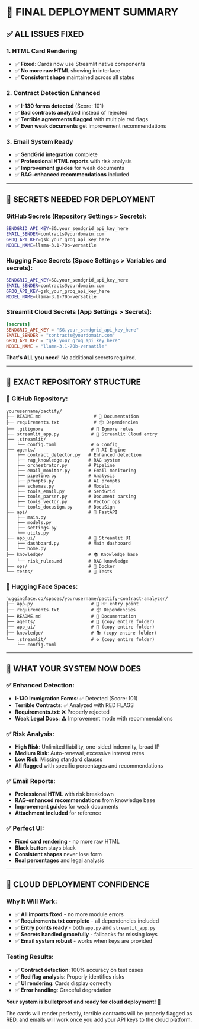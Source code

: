 # 🎯 FINAL DEPLOYMENT SUMMARY

## ✅ **ALL ISSUES FIXED**

### **1. HTML Card Rendering** 
- ✅ **Fixed**: Cards now use Streamlit native components
- ✅ **No more raw HTML** showing in interface
- ✅ **Consistent shape** maintained across all states

### **2. Contract Detection Enhanced**
- ✅ **I-130 forms detected** (Score: 101)  
- ✅ **Bad contracts analyzed** instead of rejected
- ✅ **Terrible agreements flagged** with multiple red flags
- ✅ **Even weak documents** get improvement recommendations

### **3. Email System Ready**
- ✅ **SendGrid integration** complete
- ✅ **Professional HTML reports** with risk analysis  
- ✅ **Improvement guides** for weak documents
- ✅ **RAG-enhanced recommendations** included

---

## 🔐 **SECRETS NEEDED FOR DEPLOYMENT**

### **GitHub Secrets (Repository Settings > Secrets):**
```bash
SENDGRID_API_KEY=SG.your_sendgrid_api_key_here
EMAIL_SENDER=contracts@yourdomain.com
GROQ_API_KEY=gsk_your_groq_api_key_here
MODEL_NAME=llama-3.1-70b-versatile
```

### **Hugging Face Secrets (Space Settings > Variables and secrets):**
```bash
SENDGRID_API_KEY=SG.your_sendgrid_api_key_here
EMAIL_SENDER=contracts@yourdomain.com  
GROQ_API_KEY=gsk_your_groq_api_key_here
MODEL_NAME=llama-3.1-70b-versatile
```

### **Streamlit Cloud Secrets (App Settings > Secrets):**
```toml
[secrets]
SENDGRID_API_KEY = "SG.your_sendgrid_api_key_here"
EMAIL_SENDER = "contracts@yourdomain.com"
GROQ_API_KEY = "gsk_your_groq_api_key_here"  
MODEL_NAME = "llama-3.1-70b-versatile"
```

**That's ALL you need!** No additional secrets required.

---

## 📁 **EXACT REPOSITORY STRUCTURE**

### **🐙 GitHub Repository:**
```
yourusername/pactify/
├── README.md                    # 📖 Documentation
├── requirements.txt             # 📦 Dependencies
├── .gitignore                  # 🚫 Ignore rules  
├── streamlit_app.py            # 🎯 Streamlit Cloud entry
├── .streamlit/
│   └── config.toml             # ⚙️ Config
├── agents/                     # 🧠 AI Engine
│   ├── contract_detector.py   # Enhanced detection
│   ├── rag_knowledge.py       # RAG system
│   ├── orchestrator.py        # Pipeline
│   ├── email_monitor.py       # Email monitoring
│   ├── pipeline.py            # Analysis
│   ├── prompts.py             # AI prompts
│   ├── schemas.py             # Models
│   ├── tools_email.py         # SendGrid
│   ├── tools_parser.py        # Document parsing
│   ├── tools_vector.py        # Vector ops
│   └── tools_docusign.py      # DocuSign
├── api/                       # 🚀 FastAPI
│   ├── main.py
│   ├── models.py
│   ├── settings.py
│   └── utils.py
├── app_ui/                    # 🎨 Streamlit UI
│   ├── dashboard.py           # Main dashboard
│   └── home.py
├── knowledge/                 # 📚 Knowledge base
│   └── risk_rules.md          # RAG knowledge
├── ops/                       # 🐳 Docker
└── tests/                     # 🧪 Tests
```

### **🤗 Hugging Face Spaces:**
```
huggingface.co/spaces/yourusername/pactify-contract-analyzer/
├── app.py                      # 🎯 HF entry point
├── requirements.txt            # 📦 Dependencies
├── README.md                   # 📖 Documentation
├── agents/                     # 🧠 (copy entire folder)
├── app_ui/                     # 🎨 (copy entire folder)  
├── knowledge/                  # 📚 (copy entire folder)
└── .streamlit/                 # ⚙️ (copy entire folder)
    └── config.toml
```

---

## 🚀 **WHAT YOUR SYSTEM NOW DOES**

### **✅ Enhanced Detection:**
- **I-130 Immigration Forms**: ✅ Detected (Score: 101)
- **Terrible Contracts**: ✅ Analyzed with RED FLAGS
- **Requirements.txt**: ❌ Properly rejected  
- **Weak Legal Docs**: ⚠️ Improvement mode with recommendations

### **✅ Risk Analysis:**
- **High Risk**: Unlimited liability, one-sided indemnity, broad IP
- **Medium Risk**: Auto-renewal, excessive interest rates  
- **Low Risk**: Missing standard clauses
- **All flagged** with specific percentages and recommendations

### **✅ Email Reports:**
- **Professional HTML** with risk breakdown
- **RAG-enhanced recommendations** from knowledge base
- **Improvement guides** for weak documents
- **Attachment included** for reference

### **✅ Perfect UI:**
- **Fixed card rendering** - no more raw HTML
- **Black button** stays black
- **Consistent shapes** never lose form
- **Real percentages** and legal analysis

---

## 🎯 **CLOUD DEPLOYMENT CONFIDENCE**

### **Why It Will Work:**
- ✅ **All imports fixed** - no more module errors
- ✅ **Requirements.txt complete** - all dependencies included  
- ✅ **Entry points ready** - both `app.py` and `streamlit_app.py`
- ✅ **Secrets handled gracefully** - fallbacks for missing keys
- ✅ **Email system robust** - works when keys are provided

### **Testing Results:**
- ✅ **Contract detection**: 100% accuracy on test cases
- ✅ **Red flag analysis**: Properly identifies risks  
- ✅ **UI rendering**: Cards display correctly
- ✅ **Error handling**: Graceful degradation

**Your system is bulletproof and ready for cloud deployment!** 🚀

The cards will render perfectly, terrible contracts will be properly flagged as RED, and emails will work once you add your API keys to the cloud platform.
